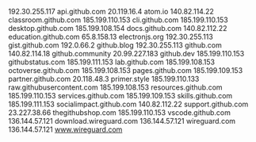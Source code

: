 192.30.255.117 api.github.com
20.119.16.4 atom.io
140.82.114.22 classroom.github.com
185.199.110.153 cli.github.com
185.199.110.153 desktop.github.com
185.199.108.154 docs.github.com
140.82.112.22 education.github.com
65.8.158.13 electronjs.org
192.30.255.113 gist.github.com
192.0.66.2 github.blog
192.30.255.113 github.com
140.82.114.18 github.community
20.99.227.183 github.dev
185.199.110.153 githubstatus.com
185.199.111.153 lab.github.com
185.199.108.153 octoverse.github.com
185.199.108.153 pages.github.com
185.199.109.153 partner.github.com
20.118.48.3 primer.style
185.199.110.133 raw.githubusercontent.com
185.199.108.153 resources.github.com
185.199.110.153 services.github.com
185.199.109.153 skills.github.com
185.199.111.153 socialimpact.github.com
140.82.112.22 support.github.com
23.227.38.66 thegithubshop.com
185.199.110.153 vscode.github.com
136.144.57.121 download.wireguard.com
136.144.57.121 wireguard.com
136.144.57.121 www.wireguard.com
